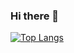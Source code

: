 ### Hi there 👋
[![Top Langs](https://github-readme-stats.vercel.app/api/top-langs/?username=QGY511&layout=donut-vertical)](https://github.com/anuraghazra/github-readme-stats)

<!--
**QGY511/QGY511** is a ✨ _special_ ✨ repository because its `README.md` (this file) appears on your GitHub profile.

Here are some ideas to get you started:

- 🔭 I’m currently working on ...
- 🌱 I’m currently learning ...
- 👯 I’m looking to collaborate on ...
- 🤔 I’m looking for help with ...
- 💬 Ask me about ...
- 📫 How to reach me: ...
- 😄 Pronouns: ...
- ⚡ Fun fact: ...
-->
